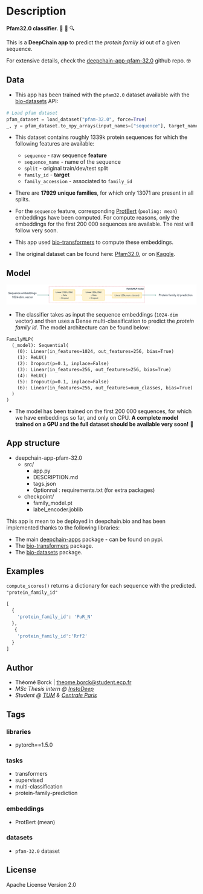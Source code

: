 # Description
**Pfam32.0 classifier.** :dna: :test_tube: :mag:

This is a **DeepChain app** to predict the _protein family id_ out of a given sequence.

For extensive details, check the [deepchain-app-pfam-32.0](https://github.com/theomeb/deepchain-app-pfam-32.0) github repo. :nerd_face:

## Data
- This app has been trained with the `pfam32.0` dataset available with the [bio-datasets](https://pypi.org/project/bio-datasets) API:
```python
# Load pfam dataset
pfam_dataset = load_dataset("pfam-32.0", force=True)
_, y = pfam_dataset.to_npy_arrays(input_names=["sequence"], target_names=["family_id"])
```

- This dataset contains roughly 1339k protein sequences for which the following features are available:
  - `sequence` - raw sequence **feature**
  - `sequence_name` - name of the sequence
  - `split` - original train/dev/test split
  - `family_id` - **target**
  - `family_accession` - associated to `family_id`
  
- There are **17929 unique families**, for which only 13071 are present in all splits.
  
- For the `sequence` feature, corresponding [ProtBert](https://github.com/agemagician/ProtTrans) (`pooling: mean`) embeddings have been computed. For compute reasons, only the embeddings for the first 200 000 sequences are available. The rest will follow very soon.
- This app used [bio-transformers](https://pypi.org/project/bio-transformers/) to compute these embeddings.

- The original dataset can be found here: [Pfam32.0](ftp://ftp.ebi.ac.uk/pub/databases/Pfam/releases/Pfam32.0/Pfam-A.seed.gz), or on [Kaggle](https://www.kaggle.com/googleai/pfam-seed-random-split).

## Model

![Architecture](architecture.png)
- The classifier takes as input the sequence embeddings (`1024-dim` vector) and then uses a Dense multi-classification to predict the _protein family id_. The model architecture can be found below:
```
FamilyMLP(
  (_model): Sequential(
    (0): Linear(in_features=1024, out_features=256, bias=True)
    (1): ReLU()
    (2): Dropout(p=0.1, inplace=False)
    (3): Linear(in_features=256, out_features=256, bias=True)
    (4): ReLU()
    (5): Dropout(p=0.1, inplace=False)
    (6): Linear(in_features=256, out_features=num_classes, bias=True)
  )
)
```

- The model has been trained on the first 200 000 sequences, for which we have embeddings so far, and only on CPU. **A complete model trained on a GPU and the full dataset should be available very soon!** :rocket:

## App structure

- deepchain-app-pfam-32.0
  - src/
    - app.py
    - DESCRIPTION.md
    - tags.json
    - Optionnal : requirements.txt (for extra packages)
  - checkpoint/
    - family_model.pt
    - label_encoder.joblib


This app is mean to be deployed in deepchain.bio and has been implemented thanks to the following libraries:
- The main [deepchain-apps](https://pypi.org/project/deepchain-apps/) package - can be found on pypi.
- The [bio-transformers](https://pypi.org/project/bio-transformers/) package.
- The [bio-datasets](https://pypi.org/project/bio-datasets) package.

## Examples

`compute_scores()` returns a dictionary for each sequence with the predicted. `"protein_family_id"` 


```python
[
  {
    'protein_family_id': 'PuR_N'
  },
   {
    'protein_family_id':'Rrf2'
  }
]
```

## Author
- Théomé Borck | theome.borck@student.ecp.fr
- _MSc Thesis intern @ [InstaDeep](https://www.instadeep.com/)_
- _Student @ [TUM](https://www.tum.de/en/about-tum/our-university/) & [Centrale Paris](https://www.centralesupelec.fr/)_


## Tags

### libraries
- pytorch==1.5.0

### tasks
- transformers
- supervised
- multi-classification
- protein-family-prediction

### embeddings
- ProtBert (mean)

### datasets
- `pfam-32.0` dataset

## License
Apache License Version 2.0
